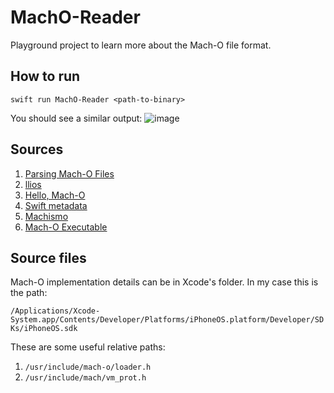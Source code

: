 # MachO-Reader

Playground project to learn more about the Mach-O file format.

## How to run

`swift run MachO-Reader <path-to-binary>`

You should see a similar output:
![image](./images/example.png)

## Sources

1. [Parsing Mach-O Files](https://lowlevelbits.org/parsing-mach-o-files/)
2. [llios](https://github.com/qyang-nj/llios)
3. [Hello, Mach-O](https://www.raywenderlich.com/books/advanced-apple-debugging-reverse-engineering/v3.0/chapters/18-hello-mach-o)
4. [Swift metadata](https://knight.sc/reverse%20engineering/2019/07/17/swift-metadata.html)
5. [Machismo](https://github.com/g-Off/Machismo)
6. [Mach-O Executable](https://www.objc.io/issues/6-build-tools/mach-o-executables/)

## Source files

Mach-O implementation details can be in Xcode's folder. In my case this is the path:

`/Applications/Xcode-System.app/Contents/Developer/Platforms/iPhoneOS.platform/Developer/SDKs/iPhoneOS.sdk`

These are some useful relative paths:
1. `/usr/include/mach-o/loader.h`
2. `/usr/include/mach/vm_prot.h`

